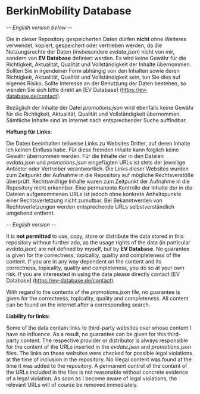 # **BerkinMobility Database**

*-- English version below --*



Die in dieser Repository gespeicherten Daten dürfen **nicht** ohne Weiteres verwendet, kopiert, gespeichert oder vertrieben werden, da die Nutzungsrechte der Daten (insbesondere *evdata.json*) nicht von mir, sondern von **EV Database** definiert werden. Es wird keine Gewähr für die Richtigkeit, Aktualität, Qualität und Vollständigkeit der Inhalte übernommen. Sollten Sie in irgendeiner Form abhängig von den Inhalten sowie deren Richtigkeit, Aktualität, Qualität und Vollständigkeit sein, tun Sie dies auf eigenes Risiko. Sollte Interesse an der Benutzung der Daten bestehen, so wenden Sie sich bitte direkt an [EV Database] (https://ev-database.de/contact).

Bezüglich der Inhalte der Datei *promotions.json* wird ebenfalls keine Gewähr für die Richtigkeit, Aktualität, Qualität und Vollständigkeit übernommen. Sämtliche Inhalte sind im Internet nach entsprechender Suche auffindbar.


**Haftung für Links:**

Die Daten beeinhalten teilweise Links zu Websites Dritter, auf deren Inhalte ich keinen Einfluss habe. Für diese fremden Inhalte kann folglich keine Gewähr übernommen werden. Für die Inhalte der in den Dateien *evdata.json* und *promotions.json* eingefügten URLs ist stets der jeweilige Anbieter oder Vertreiber verantwortlich. Die Links dieser Websites wurden zum Zeitpunkt der Aufnahme in die Repository auf mögliche Rechtsverstöße überprüft. Rechtswidrige Inhalte waren zum Zeitpunkt der Aufnahme in die Repository nicht erkennbar. Eine permanente Kontrolle der Inhalte der in die Dateien aufgenommenen URLs ist jedoch ohne konkrete Anhaltspunkte einer Rechtsverletzung nicht zumutbar. Bei Bekanntwerden von Rechtsverletzungen werden entsprechende URLs selbstverständlich umgehend entfernt.




*-- English version --*

It is **not permitted** to use, copy, store or distribute the data stored in this repository without further ado, as the usage rights of the data (in particular *evdata.json*) are not defined by myself, but by **EV Database**. No guarantee is given for the correctness, topicality, quality and completeness of the content. If you are in any way dependent on the content and its correctness, topicality, quality and completeness, you do so at your own risk. If you are interessted in using the data please directly contact [EV Database] (https://ev-database.de/contact).

With regard to the contents of the *promotions.json* file, no guarantee is given for the correctness, topicality, quality and completeness. All content can be found on the internet after a corresponding search.

**Liability for links:**

Some of the data contain links to third-party websites over whose content I have no influence. As a result, no guarantee can be given for this third-party content. The respective provider or distributor is always responsible for the content of the URLs inserted in the *evdata.json* and *promotions.json* files. The links on these websites were checked for possible legal violations at the time of inclusion in the repository. No illegal content was found at the time it was added to the repository. A permanent control of the content of the URLs included in the files is not reasonable without concrete evidence of a legal violation. As soon as I become aware of legal violations, the relevant URLs will of course be removed immediately.
